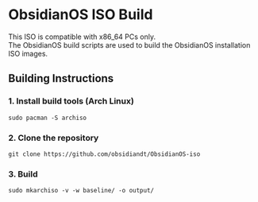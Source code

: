 # ObsidianOS ISO Build
This ISO is compatible with x86_64 PCs only. <br>
The ObsidianOS build scripts are used to build the ObsidianOS installation ISO images.
## Building Instructions
### 1. Install build tools (Arch Linux)
```
sudo pacman -S archiso
```
### 2. Clone the repository
```
git clone https://github.com/obsidiandt/ObsidianOS-iso
```
### 3. Build
```
sudo mkarchiso -v -w baseline/ -o output/
```
